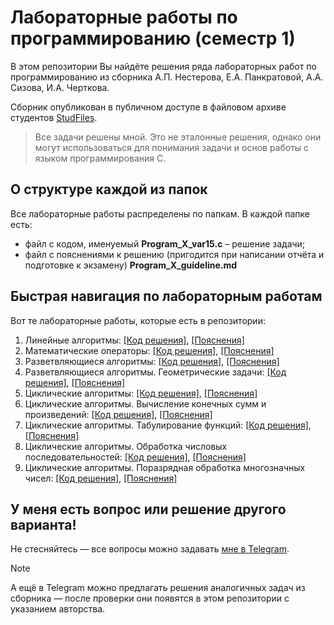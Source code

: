 # Лабораторные работы по программированию (семестр 1)
В этом репозитории Вы найдёте решения ряда лабораторных работ по программированию из сборника А.П. Нестерова, Е.А. Панкратовой, А.А. Сизова, И.А. Черткова.

Сборник опубликован в публичном доступе в файловом архиве студентов [StudFiles](https://studfile.net/preview/2715555).

> Все задачи решены мной. Это не эталонные решения, однако они могут использоваться для понимания задачи и основ работы с языком программирования C.

## О структуре каждой из папок

Все лабораторные работы распределены по папкам. В каждой папке есть:
- файл с кодом, именуемый **Program_X_var15.c** – решение задачи;
- файл с пояснениями к решению (пригодится при написании отчёта и подготовке к экзамену) **Program_X_guideline.md**

## Быстрая навигация по лабораторным работам

Вот те лабораторные работы, которые есть в репозитории:
    
1. Линейные алгоритмы: [[Код решения]](1.%20Линейные%20алгоритмы/Program_1_var15.c), [[Пояснения]](1.%20Линейные%20алгоритмы/Program_1_guideline.md)
2. Математические операторы: [[Код решения]](2.%20Математические%20операторы/Program_2_var15.c), [[Пояснения]](2.%20Математические%20операторы/Program_2_guideline.md)
3. Разветвляющиеся алгоритмы: [[Код решения]](3.%20Разветвляющиеся%20алгоритмы/Program_3_var15.c), [[Пояснения]](3.%20Разветвляющиеся%20алгоритмы/Program_3_guideline.md)
4. Разветвляющиеся алгоритмы. Геометрические задачи: [[Код решения]](4.%20Разветвляющиеся%20алгоритмы.%20Геометрические%20задачи/Program_4_var15.c), [[Пояснения]](4.%20Разветвляющиеся%20алгоритмы.%20Геометрические%20задачи/Program_4_guideline.md)
5. Циклические алгоритмы: [[Код решения]](5.%20Циклические%20алгоритмы/Program_5_var15.c), [[Пояснения]](5.%20Циклические%20алгоритмы/Program_5_guideline.md)
6. Циклические алгоритмы. Вычисление конечных сумм и произведений: [[Код решения]](6.%20Циклические%20алгоритмы.%20Вычисление%20конечных%20сумм%20и%20произведений/Program_6_var15.c), [[Пояснения]](6.%20Циклические%20алгоритмы.%20Вычисление%20конечных%20сумм%20и%20произведений/Program_6_guideline.md)
7. Циклические алгоритмы. Табулирование функций: [[Код решения]](7.%20Циклические%20алгоритмы.%20Табулирование%20функций/Program_7_var15.c), [[Пояснения]](7.%20Циклические%20алгоритмы.%20Табулирование%20функций/Program_7_guideline.md)
8. Циклические алгоритмы. Обработка числовых последовательностей: [[Код решения]](8.%20Циклические%20алгоритмы.%20Обработка%20числовых%20последовательностей/Program_8_var15.c), [[Пояснения]](8.%20Циклические%20алгоритмы.%20Обработка%20числовых%20последовательностей/Program_8_guideline.md)
9. Циклические алгоритмы. Поразрядная обработка многозначных чисел: [[Код решения]](9.%20Циклические%20алгоритмы.%20Поразрядная%20обработка%20многозначных%20чисел/Program_9_var15.c), [[Пояснения]](9.%20Циклические%20алгоритмы.%20Поразрядная%20обработка%20многозначных%20чисел/Program_9_guideline.md)

## У меня есть вопрос или решение другого варианта!

Не стесняйтесь — все вопросы можно задавать [мне в Telegram](https://t.me/plunkzy).

> [!NOTE]
> А ещё в Telegram можно предлагать решения аналогичных задач из сборника — после проверки они появятся в этом репозитории с указанием авторства.